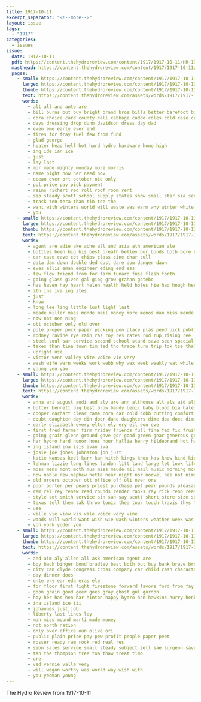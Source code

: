 ```yaml
---
title: 1917-10-11
excerpt_separator: "<!--more-->"
layout: issue
tags:
  - "1917"
categories:
  - issues
issue:
  date: 1917-10-11
  pdf: https://content.thehydroreview.com/content/1917/1917-10-11/HR-1917-10-11.pdf
  masthead: https://content.thehydroreview.com/content/1917/1917-10-11/masthead/HR-1917-10-11.jpg
  pages:
    - small: https://content.thehydroreview.com/content/1917/1917-10-11/small/HR-1917-10-11-01.jpg
      large: https://content.thehydroreview.com/content/1917/1917-10-11/large/HR-1917-10-11-01.jpg
      thumb: https://content.thehydroreview.com/content/1917/1917-10-11/thumbnails/HR-1917-10-11-01.jpg
      text: https://content.thehydroreview.com/assets/words/1917/1917-10-11/HR-1917-10-11-01.txt
      words:
        - alt all and ante are
        - bill burns but buy bright brand bros bills better barefoot big both
        - cora choice card county call cabbage caddo coles cold case cross car can conti
        - days dressing drop dunn davidson dress day dad
        - even eme early ever end
        - fires for fray fuel few from fund
        - glad george
        - heater head hell hot hard hydro hardware home high
        - ing ide ian ice
        - just
        - lay last
        - mor made mighty monday more morris
        - name night now ner need nov
        - ocean over ort october oie only
        - pol price pay pick payment
        - reins richert red roll roof room rent
        - sao steady scott school supply states show small star sia son set
        - track ten tera than tin tee the
        - want with winters world will waste was warm why winter white week
        - you
    - small: https://content.thehydroreview.com/content/1917/1917-10-11/small/HR-1917-10-11-02.jpg
      large: https://content.thehydroreview.com/content/1917/1917-10-11/large/HR-1917-10-11-02.jpg
      thumb: https://content.thehydroreview.com/content/1917/1917-10-11/thumbnails/HR-1917-10-11-02.jpg
      text: https://content.thehydroreview.com/assets/words/1917/1917-10-11/HR-1917-10-11-02.txt
      words:
        - agent are adie ake ache all and asia ath american ale
        - bottles been big bis best breath belley bur bonds both bore box began bent back buck beat band bear bel
        - car case cave cot chips class cine char cull
        - data dam down double ded dust dare dow danger dawn
        - eves ellis eman engineer eding end ess
        - few flow friend from for farm funaro fuse flash forth
        - going glass given gal ging grow grahan gotebo
        - has haven hay heart helen health held holes hie had hough heston hood hail hot husband hell hin hud head horse hold
        - ith ina iva ing ites
        - just
        - know
        - long lee ling little lust light last
        - meade miller mass monde mail money more menos man miss mende mercury made mex matter
        - now not nee ning
        - ott october only old over
        - pole proper pock paper picking pon place plas peed pick public
        - rodney ravine rye rain ras roy res rates rod rup rising ree
        - steel soul sar service second school stand save seen special sou siren staring speak sunday sat shown stinson set sit shelter stakes sens see
        - takes than tina town tim ted tho trace turn trip tok tse thal top then thie them tell thet tau tony the tea tio
        - upright use
        - victor venn valley vite voice vie very
        - wash wife warn weeks work webb why wax week weekly wat while world wey went writer with want was well water wind
        - young you yaw
    - small: https://content.thehydroreview.com/content/1917/1917-10-11/small/HR-1917-10-11-03.jpg
      large: https://content.thehydroreview.com/content/1917/1917-10-11/large/HR-1917-10-11-03.jpg
      thumb: https://content.thehydroreview.com/content/1917/1917-10-11/thumbnails/HR-1917-10-11-03.jpg
      text: https://content.thehydroreview.com/assets/words/1917/1917-10-11/HR-1917-10-11-03.txt
      words:
        - anna ari august audi aud aly are ann althouse alt als aid alonzo and ackels ala ady ave agi ake all ally ares amid age ast able
        - butter bennett big best brow bandy benic baby blood bia bale blue broom business boy bradley bass brother band bee bunt buy back burgman bank bus bano brands better bis burgess basket bill busi but braid bent black billings both ban binger been bottle bel boys byrne bread bridgeport brown blanch belts book
        - cooper carhart clear came corn car cold cobb cutting comfort clever cosner clay corner course city colt camp cormack come college can cattle call clays class company collins cream childrey coats
        - doubt daughter day din door dane daughters dime dea does dim ditmore dinner dollar during dress dimes days dill death dan dear demand
        - early elizabeth every elton ely ery ell eon eve
        - first fred farmer firm friday friends full fine fed fix fruit falls fort friend farm forth farms finks famous fone free far french folds ford few folks for foster fam fall fund foe floyd field fairly from
        - going grain glenn ground gave gor good green gear generous getting given geary goods guest
        - har hydro hard honor hoes hour hallie henry hildebrand hot hand hinton has house how homes hens homer heads hege hane had herman her hom harrell hatfield hopes hold home holderman him hurt horse hoyt
        - ing island ina isis ivan iva
        - josie joe jones johnston jon just
        - katie kansas keel karr kan kitch kings knox kas know kind kidney
        - lehman lizzie long lines london litt land large let look life lea lay larson little list low louis line lie letter lahoma last lawton left learn luey lela
        - moss mens mont moth mus miss maude mil mail music morning monday mer marsh moun much miller mow mort mill merit market many marx mar mode method mons must mills made maren most missouri maxwell
        - now noble new nephew nette near night nor norvel nee not nims neph needs notice noon niss name need nol
        - old orders october ott office off oli over ors
        - poor porter per pears priest purchase pet pear pounds pleasant paschal pretty pels pee pump price pride pryor prost park poplin paul past plush present pint prophet
        - rem rel rey renew read rounds render ranks ray rick reno reason ridenour rec rolls rough roy ransom ruth roads rain ready reading rut richert ridge
        - style set smith service sin san say scott short store size sale suits season styles sane sun shui six seed stores summer stork south sullivan stand sunshine show sam springs she schreck selling suit story son sister stay sayre small state send silks sten saturday stock soe sings star serge sill see still standard start stone share sunday supply self
        - texas tell them tak throw tonic thea tour touch travis thys then tenor trial treat taro ton turns town too trip try tin ted towns the tain tha tex tears tho tria take thing
        - use
        - ville vie view vis vale voice very vine
        - woods will world want wish wie wash winters weather week was worlds why wind wire winner while west whit well won wife weeks winter went williams web with wax wonders whitmore write wit weatherford work win warm wheat war way
        - yon york yoder you
    - small: https://content.thehydroreview.com/content/1917/1917-10-11/small/HR-1917-10-11-04.jpg
      large: https://content.thehydroreview.com/content/1917/1917-10-11/large/HR-1917-10-11-04.jpg
      thumb: https://content.thehydroreview.com/content/1917/1917-10-11/thumbnails/HR-1917-10-11-04.jpg
      text: https://content.thehydroreview.com/assets/words/1917/1917-10-11/HR-1917-10-11-04.txt
      words:
        - and aim aly allen all ask american agent are
        - boy back binger bond bradley best both but buy bank brave brown bars bethel barber baby
        - city can clyde congress cross company car child cash character
        - day dinner does
        - ente ery ear eda eras ele
        - for floor first fight firestone forward favors ford from fay
        - goon grain good geer goes gray ghost gul gordon
        - hoy her has hen har hinton happy hydro han hawkins hurry henke
        - ina island ice iii
        - johannes just job
        - liberty last lines ley
        - man miss mound marti made money
        - not north nation
        - only over office oun olive ori
        - public plain price pay pew profit people paper peet
        - rosser ready ram rock red real res
        - sion sales service small steady subject sell sae surgeon save ship stands scott shawnee sand senne sagat
        - tan the thompson tree toa thaw treat timo
        - ure
        - ved vernie valla very
        - will wagon worthy was world way wish with
        - you yeoman young
---
```


The Hydro Review from 1917-10-11

<!--more-->

